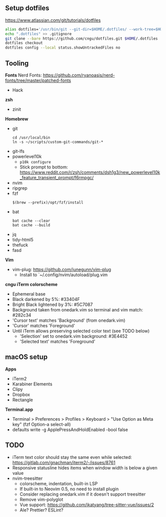 ## Setup dotfiles

https://www.atlassian.com/git/tutorials/dotfiles

```bash
alias dotfiles='/usr/bin/git --git-dir=$HOME/.dotfiles/ --work-tree=$HOME'
echo ".dotfiles" >> .gitignore
git clone --bare https://github.com/cngu/dotfiles.git $HOME/.dotfiles
dotfiles checkout
dotfiles config --local status.showUntrackedFiles no
```

## Tooling

**Fonts**
Nerd Fonts: https://github.com/ryanoasis/nerd-fonts/tree/master/patched-fonts
- Hack

**zsh**
- zinit

**Homebrew**
- git
  ```
  cd /usr/local/bin
  ln -s ~/scripts/custom-git-commands/git-*
  ```
- git-lfs
- powerlevel10k
  - `p10k configure`
  - Stick prompt to bottom: https://www.reddit.com/r/zsh/comments/dsh1g3/new_powerlevel10k_feature_transient_prompt/f6rmpgc/
- nvim
- ripgrep
- fzf
  ```
  $(brew --prefix)/opt/fzf/install
  ```
- bat
  ```
  bat cache --clear
  bat cache --build
  ```
- jq
- tidy-html5
- thefuck
- fasd

**Vim**
- vim-plug: https://github.com/junegunn/vim-plug
  - Install to `~/.config/nvim/autoload/plug.vim

**cngu iTerm colorscheme**
- Ephemeral base
- Black darkened by 5%: #33404F
- Bright Black lightened by 3%: #5C7087
- Background taken from onedark.vim so terminal and vim match: #282c34
- 'Cursor text' matches 'Background' (from onedark.vim)
- 'Cursor' matches 'Foreground'
- Until iTerm allows preserving selected color text (see TODO below)
  - 'Selection' set to onedark.vim background: #3E4452
  - 'Selected text' matches 'Foreground'

## macOS setup

**Apps**
- iTerm2
- Karabiner Elements
- Clipy
- Dropbox
- Rectangle

**Terminal.app**
- Terminal > Preferences > Profiles > Keyboard > "Use Option as Meta key" (fzf Option-a select-all)
- defaults write -g ApplePressAndHoldEnabled -bool false

## TODO

- iTerm text color should stay the same even while selected: https://gitlab.com/gnachman/iterm2/-/issues/8761
- Responsive statusline hides items when window width is below a given value
- nvim-treesitter
  - colorscheme, indentation, built-in LSP
  - If built-in to Neovim 0.5, no need to install plugin
  - Consider replacing onedark.vim if it doesn't support treesitter
  - Remove vim-polyglot
  - Vue support: https://github.com/ikatyang/tree-sitter-vue/issues/2
  - Ale? Prettier? ESLint?
